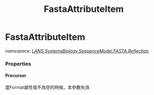 ﻿---
title: FastaAttributeItem
---

# FastaAttributeItem
_namespace: [LANS.SystemsBiology.SequenceModel.FASTA.Reflection](N-LANS.SystemsBiology.SequenceModel.FASTA.Reflection.html)_






### Properties

#### Precursor
當Format屬性值不為空的時候，本參數失效
